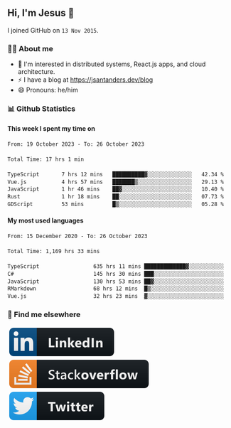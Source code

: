 ## Hi, I'm Jesus 👋

I joined GitHub on `13 Nov 2015`.

<!-- Talking about you -->

### 👨‍💻 About me

- 👦 I'm interested in distributed systems, React.js apps, and cloud architecture.
- ⚡️ I have a blog at <https://jsantanders.dev/blog>
- 😄 Pronouns: he/him

### 📊 Github Statistics

#### This week I spent my time on

<!--START_SECTION:weekly-->

```txt
From: 19 October 2023 - To: 26 October 2023

Total Time: 17 hrs 1 min

TypeScript       7 hrs 12 mins   ██████████▓░░░░░░░░░░░░░░   42.34 %
Vue.js           4 hrs 57 mins   ███████▒░░░░░░░░░░░░░░░░░   29.13 %
JavaScript       1 hr 46 mins    ██▓░░░░░░░░░░░░░░░░░░░░░░   10.40 %
Rust             1 hr 18 mins    ██░░░░░░░░░░░░░░░░░░░░░░░   07.73 %
GDScript         53 mins         █▒░░░░░░░░░░░░░░░░░░░░░░░   05.28 %
```

<!--END_SECTION:weekly-->

#### My most used languages

<!--START_SECTION:alltime-->

```txt
From: 15 December 2020 - To: 26 October 2023

Total Time: 1,169 hrs 33 mins

TypeScript                 635 hrs 11 mins █████████████▓░░░░░░░░░░░   54.31 %
C#                         145 hrs 30 mins ███░░░░░░░░░░░░░░░░░░░░░░   12.44 %
JavaScript                 130 hrs 53 mins ██▓░░░░░░░░░░░░░░░░░░░░░░   11.19 %
RMarkdown                  68 hrs 12 mins  █▒░░░░░░░░░░░░░░░░░░░░░░░   05.83 %
Vue.js                     32 hrs 23 mins  ▓░░░░░░░░░░░░░░░░░░░░░░░░   02.77 %
```

<!--END_SECTION:alltime-->

### 📢 Find me elsewhere

<p>
  <a target="_blank" href="https://linkedin.com/in/jsantanders">
    <img src="https://github.com/jsantanders/jsantanders/blob/master/img/linkedin.svg" alt="LinkedIn" style="vertical-align:top; margin:4px">
  </a>
  
  <a target="_blank" href="https://stackoverflow.com/users/7318331/jesus-santander">
    <img src="https://github.com/jsantanders/jsantanders/blob/master/img/stackoverflow.svg" alt="StackOverflow" style="vertical-align:top; margin:4px">
  </a>
  
  <a target="_blank" href="http://twitter.com/jsantanders">
    <img src="https://github.com/jsantanders/jsantanders/blob/master/img/twitter.svg" alt="Twitter" style="vertical-align:top; margin:4px">
  </a>
</p>
